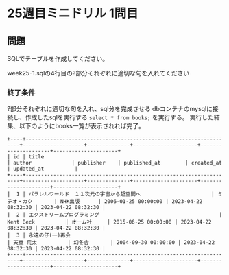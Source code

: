 # 25週目ミニドリル 1問目

## 問題

SQLでテーブルを作成してください。

week25-1.sqlの4行目の?部分それぞれに適切な句を入れてください

### 終了条件
?部分それぞれに適切な句を入れ、sql分を完成させる
dbコンテナのmysqlに接続し、作成したsqlを実行する
 `select * from books;` を実行する。
実行した結果、以下のようにbooks一覧が表示されれば完了。

```
+----+--------------------------------------------------------------------+--------------------+--------------+---------------------+---------------------+---------------------+
| id | title                                                              | author             | publisher    | published_at        | created_at          | updated_at          |
+----+--------------------------------------------------------------------+--------------------+--------------+---------------------+---------------------+---------------------+
|  1 | パラレルワールド　１１次元の宇宙から超空間へ                       | ミチオ・カク       | NHK出版      | 2006-01-25 00:00:00 | 2023-04-22 08:32:30 | 2023-04-22 08:32:30 |
|  2 | エクストリームプログラミング                                       | Kent Beck          | オーム社     | 2015-06-25 00:00:00 | 2023-04-22 08:32:30 | 2023-04-22 08:32:30 |
|  3 | 永遠の仔(一)再会                                                   | 天童 荒太          | 幻冬舎       | 2004-09-30 00:00:00 | 2023-04-22 08:32:30 | 2023-04-22 08:32:30 |
+----+--------------------------------------------------------------------+--------------------+--------------+---------------------+---------------------+---------------------+
```